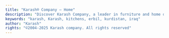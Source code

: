 ```yaml
---
title: "Karash® Company – Home"
description: "Discover Karash Company, a leader in furniture and home design since 2004. With five manufacturing facilities in Turkey and Erbil, we craft exceptional furniture, alabaster surfaces, custom doors, and more. Explore our eleven branches across Iraq and experience unmatched quality and innovation in every detail."
keywords: "karash, Karash, kitchens, erbil, kurdistan, iraq"
author: "Karash"
rights: "©2004-2025 Karash company. All rights reserved"
---
```

